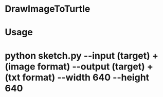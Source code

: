 # DrawImageToTurtle

# Usage 
# python sketch.py --input (target) + (image format) --output (target) + (txt format) --width 640 --height 640
